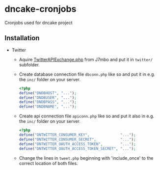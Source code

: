 dncake-cronjobs
===============

Cronjobs used for dncake project

Installation
------------

* Twitter

  - Aquire  [TwitterAPIExchange.php](https://github.com/J7mbo/twitter-api-php) from J7mbo and put it in `twitter/` subfolder.

  - Create database connection file `dbconn.php` like so and put it in e.g. the `inc/` folder on your server.

    ```php
    <?php
    define("DNDBHOST", "...");
    define("DNDBUSER", "...");
    define("DNDBPASS", "...");
    define("DNDBNAME", "...");    
    ```

  - Create api connection file `apiconn.php` like so and put it also in e.g. the `inc/` folder on your server.

    ```php
    <?php
    define("DNTWITTER_CONSUMER_KEY",              "...");
    define("DNTWITTER_CONSUMER_SECRET",           "...");
    define("DNTWITTER_OAUTH_ACCESS_TOKEN",        "...");
    define("DNTWITTER_OAUTH_ACCESS_TOKEN_SECRET", "...");
    ```

  - Change the lines in `tweet.php` beginning with 'include_once' to the correct location of both files.